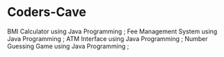 # Coders-Cave
BMI Calculator using Java Programming ;
Fee Management System using Java Programming ;
ATM Interface using Java Programming ;
Number Guessing Game using Java Programming ;

